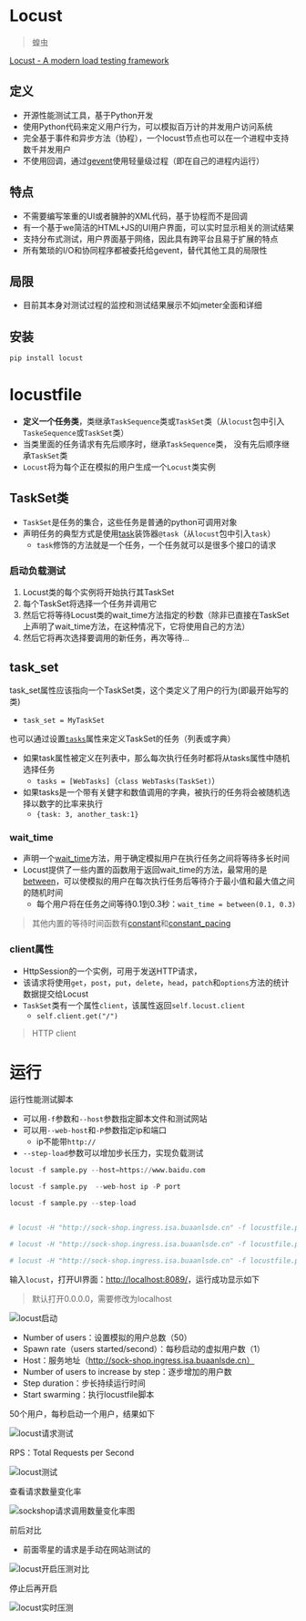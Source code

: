 # Locust

> 蝗虫

[Locust - A modern load testing framework](https://locust.io/)

## 定义

- 开源性能测试工具，基于Python开发
- 使用Python代码来定义用户行为，可以模拟百万计的并发用户访问系统
- 完全基于事件和异步方法（协程），一个locust节点也可以在一个进程中支持数千并发用户
- 不使用回调，通过[gevent](http://www.gevent.org/)使用轻量级过程（即在自己的进程内运行）

## 特点

- 不需要编写笨重的UI或者臃肿的XML代码，基于协程而不是回调
- 有一个基于we简洁的HTML+JS的UI用户界面，可以实时显示相关的测试结果
- 支持分布式测试，用户界面基于网络，因此具有跨平台且易于扩展的特点
- 所有繁琐的I/O和协同程序都被委托给gevent，替代其他工具的局限性

## 局限

- 目前其本身对测试过程的监控和测试结果展示不如jmeter全面和详细


## 安装

```bash
pip install locust
```

# locustfile

- **定义一个任务类**，类继承`TaskSequence`类或`TaskSet`类（从`locust`包中引入`TaskeSequence`或`TaskSet`类）
- 当类里面的任务请求有先后顺序时，继承`TaskSequence`类， 没有先后顺序继承`TaskSet`类
- `Locust`将为每个正在模拟的用户生成一个`Locust`类实例

## TaskSet类

- `TaskSet`是任务的集合，这些任务是普通的python可调用对象
- 声明任务的典型方式是使用[task](https://docs.locust.io/en/stable/api.html#locust.core.task)装饰器`@task`（从`locust`包中引入`task`）
  - `task`修饰的方法就是一个任务，一个任务就可以是很多个接口的请求

### 启动负载测试

1. Locust类的每个实例将开始执行其TaskSet
2. 每个TaskSet将选择一个任务并调用它
3. 然后它将等待Locust类的wait_time方法指定的秒数（除非已直接在TaskSet上声明了wait_time方法，在这种情况下，它将使用自己的方法）
4. 然后它将再次选择要调用的新任务，再次等待...



## task_set

task_set属性应该指向一个TaskSet类，这个类定义了用户的行为(即最开始写的类)

- `task_set = MyTaskSet`

也可以通过设置[`tasks`](https://docs.locust.io/en/stable/api.html#locust.core.TaskSet.tasks)属性来定义TaskSet的任务（列表或字典）

- 如果task属性被定义在列表中，那么每次执行任务时都将从tasks属性中随机选择任务
  - `tasks = [WebTasks]`（`class WebTasks(TaskSet)`）
- 如果tasks是一个带有关健字和数值调用的字典，被执行的任务将会被随机选择以数字的比率来执行
  - `{task: 3, another_task:1}`

### wait_time

- 声明一个[wait_time](https://docs.locust.io/en/stable/api.html#locust.core.Locust.wait_time)方法，用于确定模拟用户在执行任务之间将等待多长时间
- Locust提供了一些内置的函数用于返回wait_time的方法，最常用的是[between](https://docs.locust.io/en/stable/api.html#locust.wait_time.between)，可以使模拟的用户在每次执行任务后等待介于最小值和最大值之间的随机时间
  - 每个用户将在任务之间等待0.1到0.3秒：`wait_time = between(0.1, 0.3)`	

> 其他内置的等待时间函数有[constant](https://docs.locust.io/en/stable/api.html#locust.wait_time.constant)和[constant_pacing](https://docs.locust.io/en/stable/api.html#locust.wait_time.constant_pacing)



### client属性

- HttpSession的一个实例，可用于发送HTTP请求，
- 该请求将使用`get`，`post`，`put`，`delete`，`head`，`patch`和`options`方法的统计数据提交给Locust
- `TaskSet`类有一个属性`client`，该属性返回`self.locust.client`
  - `self.client.get("/")`

> HTTP client



# 运行

运行性能测试脚本

- 可以用`-f`参数和`--host`参数指定脚本文件和测试网站
- 可以用`--web-host`和`-P`参数指定ip和端口
  - ip不能带`http://`
- `--step-load`参数可以增加步长压力，实现负载测试
```python
locust -f sample.py --host=https://www.baidu.com

locust -f sample.py  --web-host ip -P port

locust -f sample.py --step-load


# locust -H "http://sock-shop.ingress.isa.buaanlsde.cn" -f locustfile.py --worker

# locust -H "http://sock-shop.ingress.isa.buaanlsde.cn" -f locustfile.py -u 100 -r 20 --headless --run-time=60m --csv=example

# locust -H "http://sock-shop.ingress.isa.buaanlsde.cn" -f locustfile.py -u 2 -r 2
```

输入`locust`，打开UI界面：[http://localhost:8089/](http://localhost:8089/)，运行成功显示如下

> 默认打开0.0.0.0，需要修改为localhost

![locust启动](Locust.assets/locust启动.png)

- Number of users：设置模拟的用户总数（50）
- Spawn rate（users started/second）：每秒启动的虚拟用户数（1）
- Host：服务地址（http://sock-shop.ingress.isa.buaanlsde.cn）
- Number of users to increase by step：逐步增加的用户数
- Step duration：步长持续运行时间
- Start swarming：执行locustfile脚本

50个用户，每秒启动一个用户，结果如下

![locust请求测试](Locust.assets/locust请求测试.png)

RPS：Total Requests per Second

![locust测试](Locust.assets/locust测试.png)

查看请求数量变化率

![sockshop请求调用数量变化率图](Locust.assets/sockshop请求调用数量变化率图.png)

前后对比

- 前面零星的请求是手动在网站测试的

![locust开启压测对比](Locust.assets/locust开启压测对比.png)

停止后再开启

![locust实时压测](Locust.assets/locust实时压测.png)
